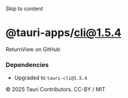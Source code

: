 Skip to content
# @tauri-apps/cli@1.5.4
ReturnView on GitHub
### Dependencies
  * Upgraded to `tauri-cli@1.5.4`


© 2025 Tauri Contributors. CC-BY / MIT
